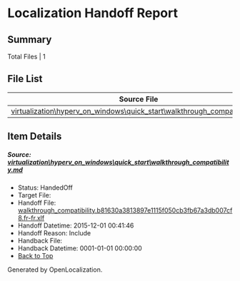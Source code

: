 # <a name='report-top'></a> Localization Handoff Report

## Summary
 Total Files | 1

## File List
 Source File | Status | Details 
 ----------- | ------ | ------- 
 [virtualization\hyperv_on_windows\quick_start\walkthrough_compatibility.md](https://github.com/OpenLocalizationOrg/hyperVTest/blob/ca5b7fdd4f1259595fc0fe17cb69464c390af896/virtualization/hyperv_on_windows/quick_start/walkthrough_compatibility.md) | HandedOff | [Details](#c7baf8edb6c8fd627783b8da351f77f2b9957d7b176)

## Item Details
##### <a name='c7baf8edb6c8fd627783b8da351f77f2b9957d7b176'></a> Source: [virtualization\hyperv_on_windows\quick_start\walkthrough_compatibility.md](https://github.com/OpenLocalizationOrg/hyperVTest/blob/ca5b7fdd4f1259595fc0fe17cb69464c390af896/virtualization/hyperv_on_windows/quick_start/walkthrough_compatibility.md)
* Status: HandedOff
* Target File: 
* Handoff File: [walkthrough_compatibility.b81630a3813897e1115f050cb3fb67a3db007cf8.fr-fr.xlf](https://github.com/OpenLocalizationOrg/olhandoff/blob/af9de9a2ef2412247e7b9ae34d75066829800c4d/ol-handoff/OpenLocalizationOrg/hyperVTest.fr-fr/master/walkthrough_compatibility.b81630a3813897e1115f050cb3fb67a3db007cf8.fr-fr.xlf)
* Handoff Datetime: 2015-12-01 00:41:46
* Handoff Reason: Include
* Handback File: 
* Handback Datetime: 0001-01-01 00:00:00
* [Back to Top](#report-top)


Generated by OpenLocalization.
